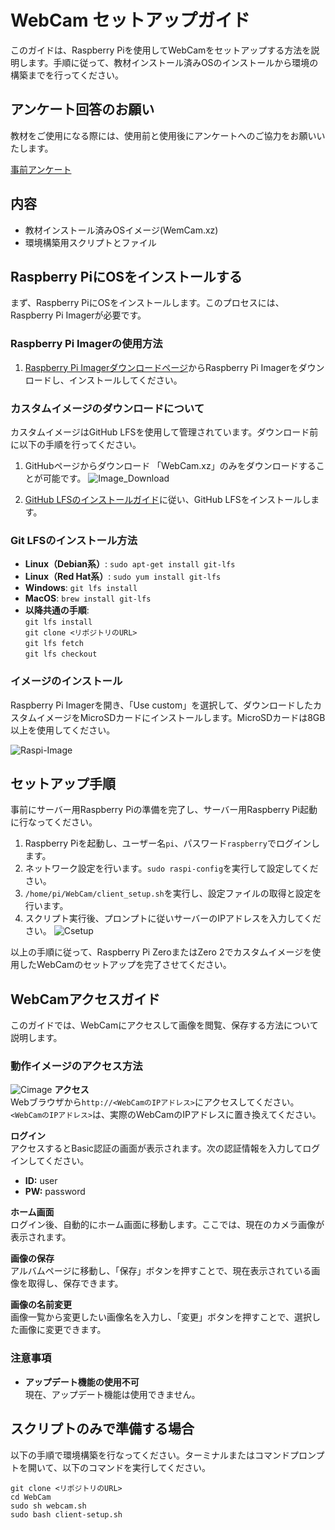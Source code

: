 # WebCam セットアップガイド

このガイドは、Raspberry Piを使用してWebCamをセットアップする方法を説明します。手順に従って、教材インストール済みOSのインストールから環境の構築までを行ってください。

## アンケート回答のお願い
教材をご使用になる際には、使用前と使用後にアンケートへのご協力をお願いいたします。


[事前アンケート](https://forms.gle/4c3FoUHCMJg59THE8)

## 内容

- 教材インストール済みOSイメージ(WemCam.xz)
- 環境構築用スクリプトとファイル

## Raspberry PiにOSをインストールする

まず、Raspberry PiにOSをインストールします。このプロセスには、Raspberry Pi Imagerが必要です。

### Raspberry Pi Imagerの使用方法

1. [Raspberry Pi Imagerダウンロードページ](https://www.raspberrypi.com/software/)からRaspberry Pi Imagerをダウンロードし、インストールしてください。

### カスタムイメージのダウンロードについて

カスタムイメージはGitHub LFSを使用して管理されています。ダウンロード前に以下の手順を行ってください。

1. GitHubページからダウンロード
   「WebCam.xz」のみをダウンロードすることが可能です。
   ![Image_Download](https://github.com/RyoIHA/WebCam/blob/main/Figure/download.png)

2. [GitHub LFSのインストールガイド](https://docs.github.com/ja/repositories/working-with-files/managing-large-files/installing-git-large-file-storage)に従い、GitHub LFSをインストールします。

### Git LFSのインストール方法

- **Linux（Debian系）**: `sudo apt-get install git-lfs`
- **Linux（Red Hat系）**: `sudo yum install git-lfs`
- **Windows**: `git lfs install`
- **MacOS**: `brew install git-lfs`
- **以降共通の手順**:<br>
   `git lfs install`<br>
   `git clone <リポジトリのURL>`<br>
   `git lfs fetch`<br>
   `git lfs checkout`


### イメージのインストール

Raspberry Pi Imagerを開き、「Use custom」を選択して、ダウンロードしたカスタムイメージをMicroSDカードにインストールします。MicroSDカードは8GB以上を使用してください。

![Raspi-Image](https://github.com/RyoIHA/WebCam/blob/main/Figure/Imager.png)

## セットアップ手順
事前にサーバー用Raspberry Piの準備を完了し、サーバー用Raspberry Pi起動に行なってください。
1. Raspberry Piを起動し、ユーザー名`pi`、パスワード`raspberry`でログインします。
2. ネットワーク設定を行います。`sudo raspi-config`を実行して設定してください。
3. `/home/pi/WebCam/client_setup.sh`を実行し、設定ファイルの取得と設定を行います。
4. スクリプト実行後、プロンプトに従いサーバーのIPアドレスを入力してください。
![Csetup](https://github.com/RyoIHA/WebCam/blob/main/Figure/csetup.png)

以上の手順に従って、Raspberry Pi ZeroまたはZero 2でカスタムイメージを使用したWebCamのセットアップを完了させてください。

## WebCamアクセスガイド

このガイドでは、WebCamにアクセスして画像を閲覧、保存する方法について説明します。

### 動作イメージのアクセス方法
![Cimage](https://github.com/RyoIHA/WebCam/blob/main/Figure/cimage.png)
**アクセス**  
   Webブラウザから`http://<WebCamのIPアドレス>`にアクセスしてください。`<WebCamのIPアドレス>`は、実際のWebCamのIPアドレスに置き換えてください。

**ログイン**  
   アクセスするとBasic認証の画面が表示されます。次の認証情報を入力してログインしてください。
   - **ID:** user
   - **PW:** password

**ホーム画面**  
   ログイン後、自動的にホーム画面に移動します。ここでは、現在のカメラ画像が表示されます。

**画像の保存**  
   アルバムページに移動し、「保存」ボタンを押すことで、現在表示されている画像を取得し、保存できます。

**画像の名前変更**  
   画像一覧から変更したい画像名を入力し、「変更」ボタンを押すことで、選択した画像に変更できます。

### 注意事項

- **アップデート機能の使用不可**  
  現在、アップデート機能は使用できません。

## スクリプトのみで準備する場合

以下の手順で環境構築を行なってください。ターミナルまたはコマンドプロンプトを開いて、以下のコマンドを実行してください。


`git clone <リポジトリのURL>`<br>
`cd WebCam`<br>
`sudo sh webcam.sh`<br>
`sudo bash client-setup.sh`





